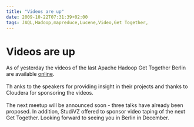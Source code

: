 ```yaml
---
title: "Videos are up"
date: 2009-10-22T07:31:39+02:00
tags: JAQL,Hadoop,mapreduce,Lucene,Video,Get Together,
---
```


# Videos are up


As of yesterday the videos of the last Apache Hadoop Get Together Berlin are available <a 
href="http://www.cloudera.com/blog/2009/10/21/apache-hadoop-get-together-in-berlin-videos-online/">online</a>.<br><br>Th
anks to the speakers for providing insight in their projects and thanks to Cloudera for sponsoring the 
videos.<br><br>The next meetup will be announced soon - three talks have already been proposed. In addition, StudiVZ 
offered to sponsor video taping of the next Get Together. Looking forward to seeing you in Berlin in December.
